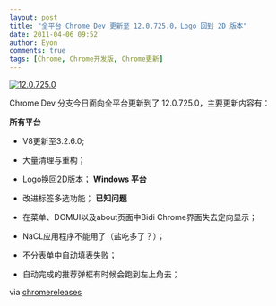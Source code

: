 ```yaml
---
layout: post
title: "全平台 Chrome Dev 更新至 12.0.725.0，Logo 回到 2D 版本"
date: 2011-04-06 09:52
author: Eyon
comments: true
tags: [Chrome, Chrome开发版, Chrome更新]
---
```

<a href="http://img.chromi.org/2011/04/12.0.725.0.png">![](http://img.chromi.org/2011/04/12.0.725.0.png "12.0.725.0")</a>

Chrome Dev 分支今日面向全平台更新到了 12.0.725.0，主要更新内容有：

**所有平台**


*   V8更新至3.2.6.0;
*   大量清理与重构；
*   Logo换回2D版本；
**Windows 平台**


*   改进标签多选功能；
**已知问题**


*   在菜单、DOMUI以及about页面中Bidi Chrome界面失去定向显示；
*   NaCL应用程序不能用了（盐吃多了？）；
*   不分表单中自动填表失败；
*   自动完成的推荐弹框有时候会跑到左上角去；

via [chromereleases](http://googlechromereleases.blogspot.com/2011/04/dev-channel-update.html)
